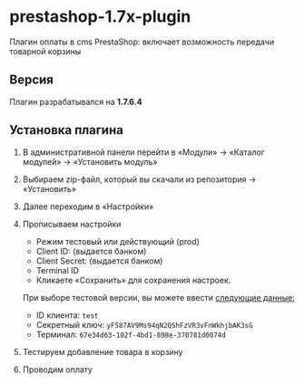 # prestashop-1.7x-plugin
Плагин оплаты в cms PrestaShop: включает возможность передачи товарной корзины

## Версия
Плагин разрабатывался на **1.7.6.4**

## Установка плагина
1. В административной панели перейти в «Модули» -> «Каталог модулей» -> «Установить модуль»
2. Выбираем zip-файл, который вы скачали из репозитория -> «Установить»
3. Далее переходим в «Настройки»
4. Прописываем настройки
    - Режим тестовый или действующий (prod)
    - Client ID: (выдается банком)
    - Client Secret: (выдается банком)
    - Terminal ID
    - Кликаете «Сохранить» для сохранения настроек.

    При выборе тестовой версии, вы можете ввести [следующие данные:](https://epayment.kz/docs/platezhnaya-stranica)
    - ID клиента: `test`
    - Секретный ключ: `yF587AV9Ms94qN2QShFzVR3vFnWkhjbAK3sG`
    - Терминал: `67e34d63-102f-4bd1-898e-370781d0074d`
5. Тестируем добавление товара в корзину
6. Проводим оплату
